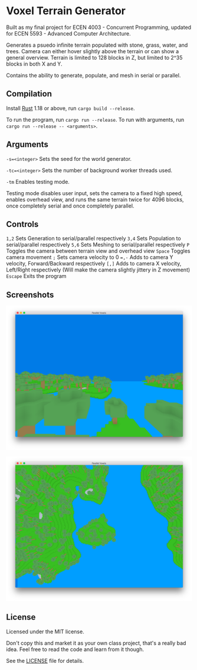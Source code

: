 # Voxel Terrain Generator
Built as my final project for ECEN 4003 - Concurrent Programming, updated for ECEN 5593 - Advanced Computer Architecture.

Generates a psuedo infinite terrain populated with stone, grass, water, and trees. Camera can either hover slightly above the terrain or can show a general overview. Terrain is limited to 128 blocks in Z, but limited to 2^35 blocks in both X and Y.

Contains the ability to generate, populate, and mesh in serial or parallel.

## Compilation

Install [Rust](https://www.rust-lang.org) 1.18 or above, run `cargo build --release`.

To run the program, run `cargo run --release`. To run with arguments, run `cargo run --release -- <arguments>`.

## Arguments

`-s=<integer>` Sets the seed for the world generator.

`-tc=<integer>` Sets the number of background worker threads used.

`-tm` Enables testing mode.

Testing mode disables user input, sets the camera to a fixed high speed, enables overhead view, and runs the same terrain twice for 4096 blocks, once completely serial and once completely parallel.

## Controls

`1,2` Sets Generation to serial/parallel respectively
`3,4` Sets Population to serial/parallel respectively
`5,6` Sets Meshing to serial/parallel respectively
`P` Toggles the camera between terrain view and overhead view
`Space` Toggles camera movement
`;` Sets camera velocity to 0
`=,-` Adds to camera Y velocity, Forward/Backward respectively
`[,]` Adds to camera X velocity, Left/Right respectively (Will make the camera slightly jittery in Z movement)
`Escape` Exits the program

## Screenshots

![Terrain View](screenshots/screenshot_forward.png)

![Overhead View](screenshots/screenshot_overhead.png)

## License
Licensed under the MIT license.

Don't copy this and market it as your own class project, that's a really bad idea. Feel free to read the code and learn from it though.

See the [LICENSE](LICENSE.md) file for details.
